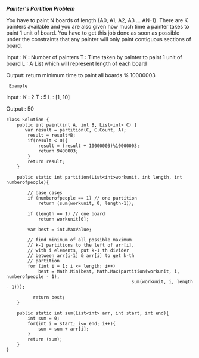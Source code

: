 ***Painter's Partition Problem***

You have to paint N boards of length {A0, A1, A2, A3 … AN-1}. There are K painters available and you are also given how much time a painter takes to paint 1 unit of board. You have to get this job done as soon as possible under the constraints that any painter will only paint contiguous sections of board.

Input :
K : Number of painters
T : Time taken by painter to paint 1 unit of board
L : A List which will represent length of each board

Output:
     return minimum time to paint all boards % 10000003

     Example


Input : 
  K : 2
  T : 5
  L : [1, 10]

  Output : 50

```
class Solution {
    public int paint(int A, int B, List<int> C) {
       var result = partition(C, C.Count, A);
        result = result*B;
        if(result < 0){
            result = (result + 10000003)%10000003;
            return 9400003;
        }
        return result;
    }
    
    public static int partition(List<int>workunit, int length, int numberofpeople){
        
        // base cases  
        if (numberofpeople == 1) // one partition 
            return (sum(workunit, 0, length-1));  
              
        if (length == 1) // one board 
            return workunit[0];
        
        var best = int.MaxValue;
                
        // find minimum of all possible maximum 
        // k-1 partitions to the left of arr[i], 
        // with i elements, put k-1 th divider  
        // between arr[i-1] & arr[i] to get k-th  
        // partition 
        for (int i = 1; i <= length; i++) 
            best = Math.Min(best, Math.Max(partition(workunit, i, numberofpeople - 1),  
                                               sum(workunit, i, length - 1))); 
  
          return best; 
    }
    
    public static int sum(List<int> arr, int start, int end){
        int sum = 0;
        for(int i = start; i<= end; i++){
            sum = sum + arr[i];
        }
        return (sum);
    }
}

```